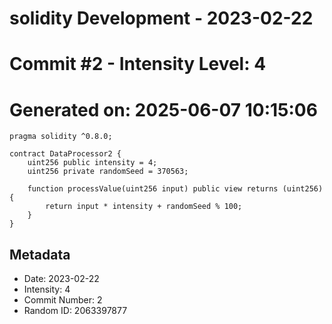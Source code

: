 ﻿# solidity Development - 2023-02-22
# Commit #2 - Intensity Level: 4
# Generated on: 2025-06-07 10:15:06
```solidity
pragma solidity ^0.8.0;

contract DataProcessor2 {
    uint256 public intensity = 4;
    uint256 private randomSeed = 370563;

    function processValue(uint256 input) public view returns (uint256) {
        return input * intensity + randomSeed % 100;
    }
}
```
## Metadata
- Date: 2023-02-22
- Intensity: 4
- Commit Number: 2
- Random ID: 2063397877

